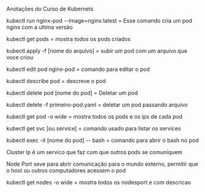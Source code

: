 Anotações do Curso de Kubernets


kubectl run nginx-pod --image=nginx:latest = Esse comando cria um pod nginx com a ultima versão 

kubectl get pods =  mostra todos os pods criados

kubectl apply -f [nome do arquivo] = subir um pod com um arquivo que voce criou 

kubectl edit pod nginx-pod = comando para editar o pod 

kubectl describe pod = descreve o pod 

kubectl delete pod [nome do pod] = Deletar um pod

kubectl delete -f primeiro-pod.yaml = deletar um pod passando arquivo

kubectl get pod -o wide = mostra todos os pods e os ips de cada pod

kubectl get svc [ou service] = comando usado para listar os services

kubectl exec -it [nome do pod] -- bash = comando para abrir o bash no pod 

Cluster Ip é um servico que faz com que outros pods se comuniquem 


Node Port seve para abrir comunicação para o mundo externo, permitir que o host ou outros computadores acessem o pod

kubectl get nodes -o wide = mostra todos os nodesport e com descricao